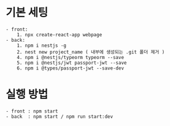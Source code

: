 # 기본 세팅
    - front:
        1. npx create-react-app webpage
    - back:
        1. npm i nestjs -g
        2. nest new project_name ( 내부에 생성되는 .git 폴더 제거 )
        4. npm i @nestjs/typeorm typeorm --save
        5. npm i @nestjs/jwt passport-jwt --save
        6. npm i @types/passport-jwt --save-dev

# 실행 방법
    - front : npm start
    - back  : npm start / npm run start:dev